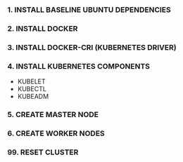 ### 1. INSTALL BASELINE UBUNTU DEPENDENCIES

### 2. INSTALL DOCKER

### 3. INSTALL DOCKER-CRI (KUBERNETES DRIVER)

### 4. INSTALL KUBERNETES COMPONENTS
- KUBELET
- KUBECTL
- KUBEADM

### 5. CREATE MASTER NODE

### 6. CREATE WORKER NODES

### 99. RESET CLUSTER